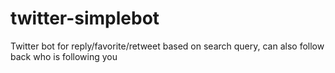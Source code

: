 # twitter-simplebot
 Twitter bot for reply/favorite/retweet based on search query, can also follow back who is following you
